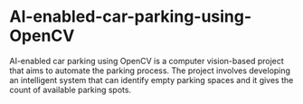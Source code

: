 # Al-enabled-car-parking-using-OpenCV
AI-enabled car parking using OpenCV is a computer vision-based project that aims to automate the parking process. The project involves developing an intelligent system that can identify empty parking spaces and it gives the count of available parking spots. 

